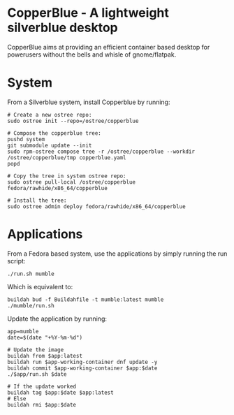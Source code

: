 CopperBlue - A lightweight silverblue desktop
=============================================

CopperBlue aims at providing an efficient container based desktop
for powerusers without the bells and whisle of gnome/flatpak.

# System

From a Silverblue system, install Copperblue by running:

```
# Create a new ostree repo:
sudo ostree init --repo=/ostree/copperblue

# Compose the copperblue tree:
pushd system
git submodule update --init
sudo rpm-ostree compose tree -r /ostree/copperblue --workdir /ostree/copperblue/tmp copperblue.yaml
popd

# Copy the tree in system ostree repo:
sudo ostree pull-local /ostree/copperblue fedora/rawhide/x86_64/copperblue

# Install the tree:
sudo ostree admin deploy fedora/rawhide/x86_64/copperblue
```

# Applications

From a Fedora based system, use the applications by simply running the run script:

```
./run.sh mumble
```

Which is equivalent to:

```
buildah bud -f Buildahfile -t mumble:latest mumble
./mumble/run.sh
```

Update the application by running:
```
app=mumble
date=$(date "+%Y-%m-%d")

# Update the image
buildah from $app:latest
buildah run $app-working-container dnf update -y
buildah commit $app-working-container $app:$date
./$app/run.sh $date

# If the update worked
buildah tag $app:$date $app:latest
# Else
buildah rmi $app:$date
```
